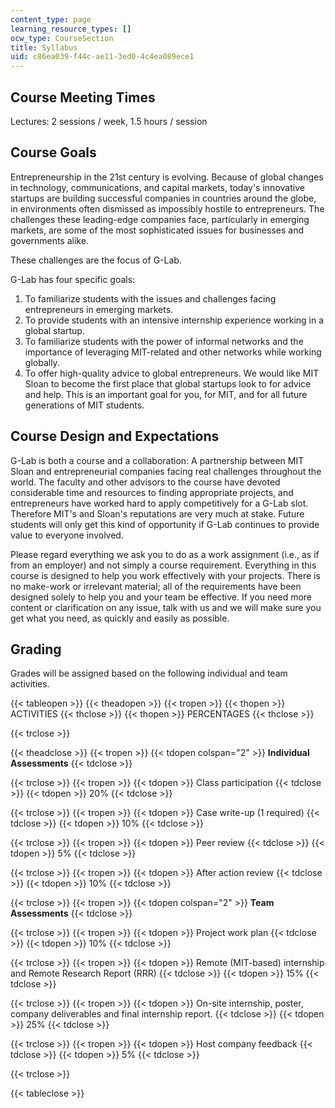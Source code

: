 ```yaml
---
content_type: page
learning_resource_types: []
ocw_type: CourseSection
title: Syllabus
uid: c86ea039-f44c-ae11-3ed0-4c4ea089ece1
---
```


Course Meeting Times
--------------------

Lectures: 2 sessions / week, 1.5 hours / session

Course Goals
------------

Entrepreneurship in the 21st century is evolving. Because of global changes in technology, communications, and capital markets, today's innovative startups are building successful companies in countries around the globe, in environments often dismissed as impossibly hostile to entrepreneurs. The challenges these leading-edge companies face, particularly in emerging markets, are some of the most sophisticated issues for businesses and governments alike.

These challenges are the focus of G-Lab.

G-Lab has four specific goals:

1.  To familiarize students with the issues and challenges facing entrepreneurs in emerging markets.
2.  To provide students with an intensive internship experience working in a global startup.
3.  To familiarize students with the power of informal networks and the importance of leveraging MIT-related and other networks while working globally.
4.  To offer high-quality advice to global entrepreneurs. We would like MIT Sloan to become the first place that global startups look to for advice and help. This is an important goal for you, for MIT, and for all future generations of MIT students.

Course Design and Expectations
------------------------------

G-Lab is both a course and a collaboration: A partnership between MIT Sloan and entrepreneurial companies facing real challenges throughout the world. The faculty and other advisors to the course have devoted considerable time and resources to finding appropriate projects, and entrepreneurs have worked hard to apply competitively for a G-Lab slot. Therefore MIT's and Sloan's reputations are very much at stake. Future students will only get this kind of opportunity if G-Lab continues to provide value to everyone involved.

Please regard everything we ask you to do as a work assignment (i.e., as if from an employer) and not simply a course requirement. Everything in this course is designed to help you work effectively with your projects. There is no make-work or irrelevant material; all of the requirements have been designed solely to help you and your team be effective. If you need more content or clarification on any issue, talk with us and we will make sure you get what you need, as quickly and easily as possible.

Grading
-------

Grades will be assigned based on the following individual and team activities.

{{< tableopen >}}
{{< theadopen >}}
{{< tropen >}}
{{< thopen >}}
ACTIVITIES
{{< thclose >}}
{{< thopen >}}
PERCENTAGES
{{< thclose >}}

{{< trclose >}}

{{< theadclose >}}
{{< tropen >}}
{{< tdopen colspan="2" >}}
**Individual Assessments**
{{< tdclose >}}

{{< trclose >}}
{{< tropen >}}
{{< tdopen >}}
Class participation
{{< tdclose >}}
{{< tdopen >}}
20%
{{< tdclose >}}

{{< trclose >}}
{{< tropen >}}
{{< tdopen >}}
Case write-up (1 required)
{{< tdclose >}}
{{< tdopen >}}
10%
{{< tdclose >}}

{{< trclose >}}
{{< tropen >}}
{{< tdopen >}}
Peer review
{{< tdclose >}}
{{< tdopen >}}
5%
{{< tdclose >}}

{{< trclose >}}
{{< tropen >}}
{{< tdopen >}}
After action review
{{< tdclose >}}
{{< tdopen >}}
10%
{{< tdclose >}}

{{< trclose >}}
{{< tropen >}}
{{< tdopen colspan="2" >}}
**Team Assessments**
{{< tdclose >}}

{{< trclose >}}
{{< tropen >}}
{{< tdopen >}}
Project work plan
{{< tdclose >}}
{{< tdopen >}}
10%
{{< tdclose >}}

{{< trclose >}}
{{< tropen >}}
{{< tdopen >}}
Remote (MIT-based) internship and Remote Research Report (RRR)
{{< tdclose >}}
{{< tdopen >}}
15%
{{< tdclose >}}

{{< trclose >}}
{{< tropen >}}
{{< tdopen >}}
On-site internship, poster, company deliverables and final internship report.
{{< tdclose >}}
{{< tdopen >}}
25%
{{< tdclose >}}

{{< trclose >}}
{{< tropen >}}
{{< tdopen >}}
Host company feedback
{{< tdclose >}}
{{< tdopen >}}
5%
{{< tdclose >}}

{{< trclose >}}

{{< tableclose >}}
